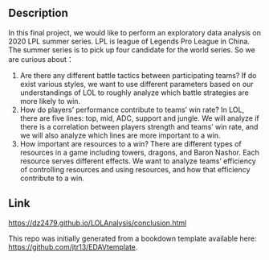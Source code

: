 ## Description
In this final project, we would like to perform an exploratory data analysis on 2020 LPL summer series. LPL is league of Legends Pro League in China. The summer series is to pick up four candidate for the world series. So we are curious about：

1. Are there any different battle tactics between participating teams? If do exist various styles, we want to use different parameters based on our understandings of LOL to roughly analyze which battle strategies are more likely to win.
2. How do players’ performance contribute to teams’ win rate? In LOL, there are five lines: top, mid, ADC, support and jungle. We will analyze if there is a correlation between players strength and teams’ win rate, and we will also analyze which lines are more important to a win. 
3. How important are resources to a win? There are different types of resources in a game including towers, dragons, and Baron Nashor. Each resource serves different effects. We want to analyze teams’ efficiency of controlling resources and using resources, and how that efficiency contribute to a win.

## Link
https://dz2479.github.io/LOLAnalysis/conclusion.html

This repo was initially generated from a bookdown template available here: https://github.com/jtr13/EDAVtemplate.

